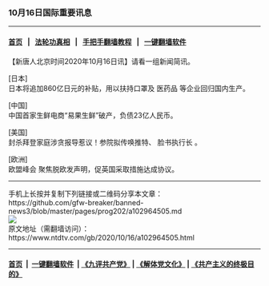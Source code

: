 ### 10月16日国际重要讯息
------------------------

#### [首页](https://github.com/gfw-breaker/banned-news3/blob/master/README.md) &nbsp;&nbsp;|&nbsp;&nbsp; [法轮功真相](https://github.com/begood0513/basic/blob/master/README.md)  &nbsp;&nbsp;|&nbsp;&nbsp; [手把手翻墙教程](https://github.com/gfw-breaker/guides/wiki)  &nbsp;&nbsp;|&nbsp;&nbsp; [一键翻墙软件](https://github.com/gfw-breaker/nogfw/blob/master/README.md)  



<div><div class="post_content" itemprop="articleBody">
 <p>
  【新唐人北京时间2020年10月16日讯】请看一组新闻简讯。
 </p>
 <p>
  [日本]
  <br/>
  日本将追加860亿日元的补贴，用以扶持口罩及
  <ok href="https://www.ntdtv.com/gb/医药品.htm">
   医药品
  </ok>
  等企业回归国内生产。
 </p>
 <p>
  [中国]
  <br/>
  中国首家生鲜电商“易果生鲜”破产，负债23亿人民币。
 </p>
 <p>
  [美国]
  <br/>
  封杀拜登家庭涉贪报导惹议！参院拟传唤推特、
  <ok href="https://www.ntdtv.com/gb/脸书执行长.htm">
   脸书执行长
  </ok>
  。
 </p>
 <p>
  [欧洲]
  <br/>
  <ok href="https://www.ntdtv.com/gb/欧盟峰会.htm">
   欧盟峰会
  </ok>
  聚焦脱欧发声明，促英国采取措施达成协议。
 </p>
 <p>
 </p>
 <div class="single_ad">
 </div>
</div>
</div>
<hr/>
手机上长按并复制下列链接或二维码分享本文章：<br/>
https://github.com/gfw-breaker/banned-news3/blob/master/pages/prog202/a102964505.md <br/>
<a href='https://github.com/gfw-breaker/banned-news3/blob/master/pages/prog202/a102964505.md'><img src='https://github.com/gfw-breaker/banned-news3/blob/master/pages/prog202/a102964505.md.png'/></a> <br/>
原文地址（需翻墙访问）：https://www.ntdtv.com/gb/2020/10/16/a102964505.html


------------------------
#### [首页](https://github.com/gfw-breaker/banned-news3/blob/master/README.md) &nbsp;|&nbsp; [一键翻墙软件](https://github.com/gfw-breaker/nogfw/blob/master/README.md) &nbsp;| [《九评共产党》](https://github.com/gfw-breaker/9ping.md/blob/master/README.md#九评之一评共产党是什么) | [《解体党文化》](https://github.com/gfw-breaker/jtdwh.md/blob/master/README.md) | [《共产主义的终极目的》](https://github.com/gfw-breaker/gczydzjmd.md/blob/master/README.md)


<img src='http://gfw-breaker.win/banned-news3/pages/prog202/a102964505.md' width='0px' height='0px'/>